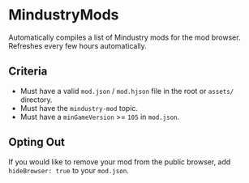 # MindustryMods

Automatically compiles a list of Mindustry mods for the mod browser. Refreshes every few hours automatically.

## Criteria

- Must have a valid `mod.json` / `mod.hjson` file in the root or `assets/` directory.
- Must have the `mindustry-mod` topic.
- Must have a `minGameVersion` >= `105` in `mod.json`.

## Opting Out

If you would like to remove your mod from the public browser, add `hideBrowser: true` to your `mod.json`.